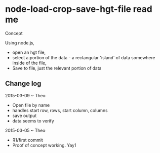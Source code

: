node-load-crop-save-hgt-file read me
===

Concept

Using node.js, 
* open an hgt file,
* select a portion of the data - a rectangular 'island' of data somewhere inside of the file, 
* Save to file, just the relevant portion of data


## Change log

2015-03-09 ~ Theo

* Open file by name
* handles start row, rows, start column, columns
* save output
* data seems to verify

2015-03-05 ~ Theo

* R1/first commit
* Proof of concept working. Yay1

